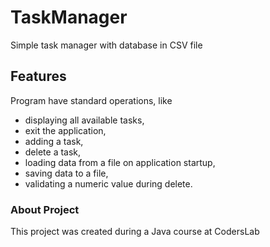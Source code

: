 # TaskManager
Simple task manager with database in CSV file

## Features
Program have standard operations, like
- displaying all available tasks,
- exit the application,
- adding a task,
- delete a task,
- loading data from a file on application startup,
- saving data to a file,
- validating a numeric value during delete.

### About Project
This project was created during a Java course at CodersLab

